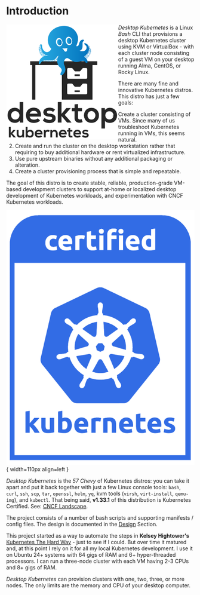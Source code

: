 # Introduction

<img src="assets/desktop-kubernetes.svg" width="300" align="left">

_Desktop Kubernetes_ is a Linux *Bash* CLI that provisions a desktop Kubernetes cluster using KVM or VirtualBox - with each cluster node consisting of a guest VM on your desktop running Alma, CentOS, or Rocky Linux.

There are many fine and innovative Kubernetes distros. This distro has just a few goals:

1. Create a cluster consisting of VMs. Since many of us troubleshoot Kubernetes running in VMs, this seems natural.
1. Create and run the cluster on the desktop workstation rather that requiring to buy additional hardware or rent virtualized infrastructure.
1. Use pure upstream binaries without any additional packaging or alteration.
1. Create a cluster provisioning process that is simple and repeatable.

The goal of this distro is to create stable, reliable, production-grade VM-based development clusters to support at-home or localized desktop development of Kubernetes workloads, and experimentation with CNCF Kubernetes workloads.

![Certified Kubernetes Logo](assets/certified_kubernetes_color-1.png){ width=110px align=left }

_Desktop Kubernetes_ is the *57 Chevy* of Kubernetes distros: you can take it apart and put it back together with just a few Linux console tools: `bash`, `curl`, `ssh`, `scp`, `tar`, `openssl`, `helm`, `yq`, kvm tools (`virsh`, `virt-install`, `qemu-img`), and `kubectl`. That being said, **v1.33.1** of this distribution is Kubernetes Certified. See: [CNCF Landscape](https://landscape.cncf.io/?group=certified-partners-and-providers&view-mode=grid&item=platform--certified-kubernetes-distribution--desktop-kubernetes).

The project consists of a number of bash scripts and supporting manifests / config files. The design is documented in the [Design](design.md) Section.

This project started as a way to automate the steps in **Kelsey Hightower's** [Kubernetes The Hard Way](https://github.com/kelseyhightower/kubernetes-the-hard-way) - just to see if I could. But over time it matured and, at this point I rely on it for all my local Kubernetes development. I use it on Ubuntu 24+ systems with 64 gigs of RAM and 6+ hyper-threaded processors. I can run a three-node cluster with each VM having 2-3 CPUs and 8+ gigs of RAM.

_Desktop Kubernetes_ can provision clusters with one, two, three, or more nodes. The only limits are the memory and CPU of your desktop computer.
